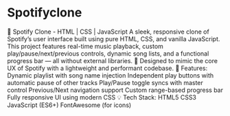 # Spotifyclone
🎵 Spotify Clone - HTML | CSS | JavaScript  A sleek, responsive clone of Spotify’s user interface built using pure HTML, CSS, and vanilla JavaScript. This project features real-time music playback, custom play/pause/next/previous controls, dynamic song lists, and a functional progress bar — all without external libraries.      🚀 Designed to mimic the core UX of Spotify with a lightweight and performant codebase.  🔧 Features:      Dynamic playlist with song name injection      Independent play buttons with automatic pause of other tracks      Play/Pause toggle syncs with master control      Previous/Next navigation support      Custom range-based progress bar      Fully responsive UI using modern CSS  💡 Tech Stack:      HTML5      CSS3      JavaScript (ES6+)      FontAwesome (for icons)

